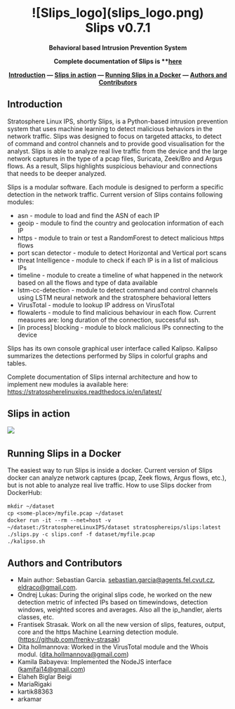 <h1 align="center"> 
![Slips_logo](slips_logo.png)
<br>
Slips v0.7.1
</h1>


<h4 align="center"> 
Behavioral based Intrusion Prevention System<br>

Complete documentation of Slips is **[here](https://stratospherelinuxips.readthedocs.io/en/latest/) <br>

[Introduction](#introduction) — [Slips in action](#slips-in-action) — [Running Slips in a Docker](#running-slips-in-a-docker) — [Authors and Contributors](#authors-and-contributors)
</h4>

## Introduction

Stratosphere Linux IPS, shortly Slips, is a Python-based intrusion prevention system that uses machine learning to detect malicious behaviors in the network traffic. Slips was designed to focus on targeted attacks, to detect of command and control channels and to provide good visualisation for the analyst. Slips is able to analyze real live traffic from the device and the large network captures in the type of a pcap files, Suricata, Zeek/Bro and Argus flows. As a result, Slips highlights suspicious behaviour and connections that needs to be deeper analyzed. 

Slips is a modular software. Each module is designed to perform a specific detection in the network traffic. Current version of Slips contains following modules:
- asn - module to load and find the ASN of each IP
- geoip - module to find the country and geolocation information of each IP
- https - module to train or test a RandomForest to detect malicious https flows
- port scan detector - module to detect Horizontal and Vertical port scans 
- threat Intelligence - module to check if each IP is in a list of malicious IPs 
- timeline - module to create a timeline of what happened in the network based on all the flows and type of data available
- lstm-cc-detection -  module to detect command and control channels using LSTM neural network and the stratosphere behavioral letters
- VirusTotal - module to lookup IP address on VirusTotal
- flowalerts - module to find malicious behaviour in each flow. Current measures are: long duration of the connection, successful ssh.
- [in process] blocking - module to block malicious IPs connecting to the device

Slips has its own console graphical user interface called Kalipso. Kalipso summarizes the detections performed by Slips in colorful graphs and tables.

Complete documentation of Slips internal architecture and how to implement new modules ia available here: https://stratospherelinuxips.readthedocs.io/en/latest/

## Slips in action

![](slips-kalipso.gif)


## Running Slips in a Docker

The easiest way to run Slips is inside a docker. Current version of Slips docker can analyze network captures (pcap, Zeek flows, Argus flows, etc.), but is not able to analyze real live traffic. How to use Slips docker from DockerHub:

	mkdir ~/dataset
	cp <some-place>/myfile.pcap ~/dataset
  	docker run -it --rm --net=host -v ~/dataset:/StratosphereLinuxIPS/dataset stratosphereips/slips:latest
  	./slips.py -c slips.conf -f dataset/myfile.pcap
  	./kalipso.sh


## Authors and Contributors

- Main author: Sebastian Garcia. sebastian.garcia@agents.fel.cvut.cz, eldraco@gmail.com. 
- Ondrej Lukas: During the original slips code, he worked on the new detection metric of infected IPs based on timewindows, detection windows, weighted scores and averages. Also all the ip_handler, alerts classes, etc.
- Frantisek Strasak. Work on all the new version of slips, features, output, core and the https Machine Learning detection module. (https://github.com/frenky-strasak)
- Dita hollmannova: Worked in the VirusTotal module and the Whois modul. (dita.hollmannova@gmail.com)
- Kamila Babayeva: Implemented the NodeJS interface (kamifai14@gmail.com)
- Elaheh Biglar Beigi
- MariaRigaki 
- kartik88363
- arkamar
